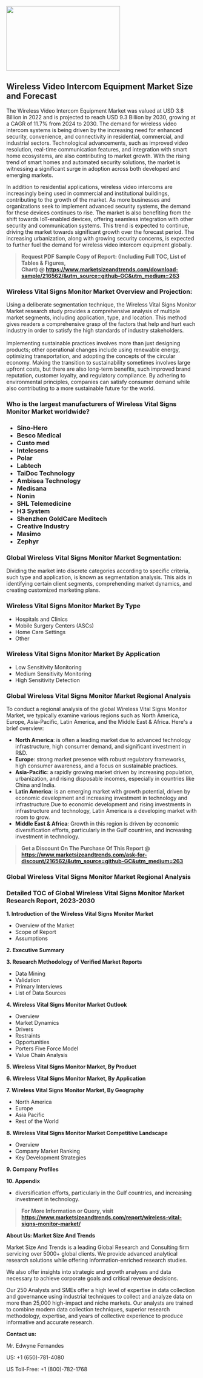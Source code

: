 <p><img class="alignnone size-medium wp-image-20088" src="https://ffe5etoiles.com/wp-content/uploads/2024/12/MST1-300x171.png" alt="" width="300" height="171" /></p><h2>Wireless Video Intercom Equipment Market Size and Forecast</h2><p>The Wireless Video Intercom Equipment Market was valued at USD 3.8 Billion in 2022 and is projected to reach USD 9.3 Billion by 2030, growing at a CAGR of 11.7% from 2024 to 2030. The demand for wireless video intercom systems is being driven by the increasing need for enhanced security, convenience, and connectivity in residential, commercial, and industrial sectors. Technological advancements, such as improved video resolution, real-time communication features, and integration with smart home ecosystems, are also contributing to market growth. With the rising trend of smart homes and automated security solutions, the market is witnessing a significant surge in adoption across both developed and emerging markets.</p><p>In addition to residential applications, wireless video intercoms are increasingly being used in commercial and institutional buildings, contributing to the growth of the market. As more businesses and organizations seek to implement advanced security systems, the demand for these devices continues to rise. The market is also benefiting from the shift towards IoT-enabled devices, offering seamless integration with other security and communication systems. This trend is expected to continue, driving the market towards significant growth over the forecast period. The increasing urbanization, along with growing security concerns, is expected to further fuel the demand for wireless video intercom equipment globally.</p></p><blockquote id="" class=""><strong>Request PDF Sample Copy of Report: (Including Full TOC, List of Tables &amp; Figures, Chart)&nbsp;@&nbsp;<strong><a href="https://www.marketsizeandtrends.com/download-sample/216562/&utm_source=github-GC&utm_medium=263" target="_blank">https://www.marketsizeandtrends.com/download-sample/216562/&utm_source=github-GC&utm_medium=263</a></strong></strong></blockquote><h3 id="" class="">Wireless Vital Signs Monitor Market&nbsp;Overview and Projection:</h3><p id="" class="">Using a deliberate segmentation technique, the Wireless Vital Signs Monitor Market research study provides a comprehensive analysis of multiple market segments, including application, type, and location. This method gives readers a comprehensive grasp of the factors that help and hurt each industry in order to satisfy the high standards of industry stakeholders. <br /> <br />Implementing sustainable practices involves more than just designing products; other operational changes include using renewable energy, optimizing transportation, and adopting the concepts of the circular economy. Making the transition to sustainability sometimes involves large upfront costs, but there are also long-term benefits, such improved brand reputation, customer loyalty, and regulatory compliance. By adhering to environmental principles, companies can satisfy consumer demand while also contributing to a more sustainable future for the world.</p><h3 id="" class="">Who is the largest manufacturers of&nbsp;Wireless Vital Signs Monitor Market worldwide?</h3><h3 class=""><p><ul><li>Sino-Hero </li><li> Besco Medical </li><li> Custo med </li><li> Intelesens </li><li> Polar </li><li> Labtech </li><li> TaiDoc Technology </li><li> Ambisea Technology </li><li> Medisana </li><li> Nonin </li><li> SHL Telemedicine </li><li> H3 System </li><li> Shenzhen GoldCare Meditech </li><li> Creative Industry </li><li> Masimo </li><li> Zephyr</li></ul></p></h3><h3 id="" class="">Global&nbsp;Wireless Vital Signs Monitor Market Segmentation:</h3><p id="" class="">Dividing the market into discrete categories according to specific criteria, such type and application, is known as segmentation analysis. This aids in identifying certain client segments, comprehending market dynamics, and creating customized marketing plans.</p><h3 id="" class="">Wireless Vital Signs Monitor Market&nbsp;By Type</h3><p><p><ul><li>Hospitals and Clinics</li><li> Mobile Surgery Centers (ASCs)</li><li> Home Care Settings</li><li> Other</p></li></ul></p></p><h3 id="" class="">Wireless Vital Signs Monitor Market&nbsp;By Application</h3><p class=""><p><ul><li>Low Sensitivity Monitoring</li><li> Medium Sensitivity Monitoring</li><li> High Sensitivity Detection</li></ul></p></p><h3 id="" class="">Global Wireless Vital Signs Monitor Market Regional Analysis</h3><p id="" class="">To conduct a regional analysis of the global Wireless Vital Signs Monitor Market, we typically examine various regions such as North America, Europe, Asia-Pacific, Latin America, and the Middle East &amp; Africa. Here's a brief overview:</p><ul><li><strong>North America</strong>: is often a leading market due to advanced technology infrastructure, high consumer demand, and significant investment in R&amp;D.</li><li><strong>Europe</strong>: strong market presence with robust regulatory frameworks, high consumer awareness, and a focus on sustainable practices.</li><li><strong>Asia-Pacific</strong>: a rapidly growing market driven by increasing population, urbanization, and rising disposable incomes, especially in countries like China and India.</li><li><strong>Latin America</strong>: is an emerging market with growth potential, driven by economic development and increasing investment in technology and infrastructure.Due to economic development and rising investments in infrastructure and technology, Latin America is a developing market with room to grow.</li><li><strong>Middle East &amp; Africa</strong>: Growth in this region is driven by economic diversification efforts, particularly in the Gulf countries, and increasing investment in technology.</li></ul><blockquote id="" class=""><strong>Get a Discount On The Purchase Of This Report @ <strong><a href="https://www.marketsizeandtrends.com/ask-for-discount/216562/&utm_source=github-GC&utm_medium=263" target="_blank">https://www.marketsizeandtrends.com/ask-for-discount/216562/&utm_source=github-GC&utm_medium=263</a></strong></strong></blockquote><h3 id="" class="">Global Wireless Vital Signs Monitor Market Regional Analysis</h3><h3 id="" class="">Detailed TOC of Global Wireless Vital Signs Monitor Market Research Report, 2023-2030</h3><p id="" class=""><strong>1. Introduction of the Wireless Vital Signs Monitor Market</strong></p><ul><li>Overview of the Market</li><li>Scope of Report</li><li>Assumptions</li></ul><p id="" class=""><strong>2. Executive Summary</strong></p><p id="" class=""><strong>3. Research Methodology of Verified Market Reports</strong></p><ul><li>Data Mining</li><li>Validation</li><li>Primary Interviews</li><li>List of Data Sources</li></ul><p id="" class=""><strong>4. Wireless Vital Signs Monitor Market Outlook</strong></p><ul><li>Overview</li><li>Market Dynamics</li><li>Drivers</li><li>Restraints</li><li>Opportunities</li><li>Porters Five Force Model</li><li>Value Chain Analysis</li></ul><p id="" class=""><strong>5. Wireless Vital Signs Monitor Market, By Product</strong></p><p id="" class=""><strong>6. Wireless Vital Signs Monitor Market, By Application</strong></p><p id="" class=""><strong>7. Wireless Vital Signs Monitor Market, By Geography</strong></p><ul><li>North America</li><li>Europe</li><li>Asia Pacific</li><li>Rest of the World</li></ul><p id="" class=""><strong>8. Wireless Vital Signs Monitor Market Competitive Landscape</strong></p><ul><li>Overview</li><li>Company Market Ranking</li><li>Key Development Strategies</li></ul><p id="" class=""><strong>9. Company Profiles</strong></p><p id="" class=""><strong>10. Appendix</strong></p><ul><li>diversification efforts, particularly in the Gulf countries, and increasing investment in technology.</li></ul><blockquote id="" class=""><strong>For More Information or Query, visit <strong><strong><a href="https://www.marketsizeandtrends.com/report/wireless-vital-signs-monitor-market/" target="_blank">https://www.marketsizeandtrends.com/report/wireless-vital-signs-monitor-market/</a></strong></strong></strong></blockquote><p id="" class=""><strong>About Us: Market Size And Trends</strong></p><p id="" class="">Market Size And Trends is a leading Global Research and Consulting firm servicing over 5000+ global clients. We provide advanced analytical research solutions while offering information-enriched research studies.</p><p id="" class="">We also offer insights into strategic and growth analyses and data necessary to achieve corporate goals and critical revenue decisions.</p><p id="" class="">Our 250 Analysts and SMEs offer a high level of expertise in data collection and governance using industrial techniques to collect and analyze data on more than 25,000 high-impact and niche markets. Our analysts are trained to combine modern data collection techniques, superior research methodology, expertise, and years of collective experience to produce informative and accurate research.</p><p id="" class=""><strong>Contact us:</strong></p><p id="" class="">Mr. Edwyne Fernandes</p><p id="" class="">US: +1 (650)-781-4080</p><p id="" class="">US Toll-Free: +1 (800)-782-1768</p>
